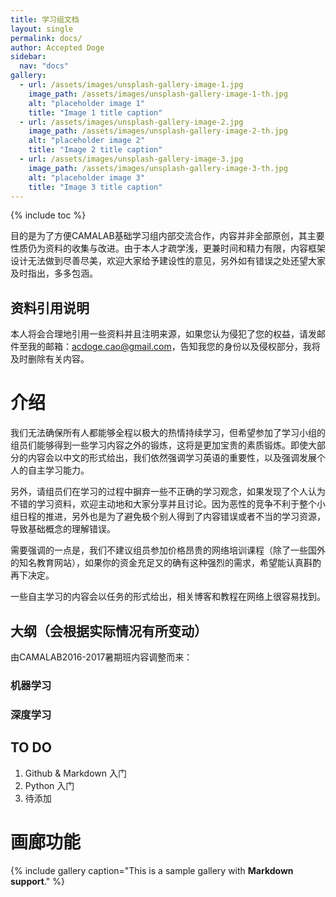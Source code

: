 ```yaml
---
title: 学习组文档
layout: single
permalink: docs/
author: Accepted Doge
sidebar:
  nav: "docs"
gallery:
  - url: /assets/images/unsplash-gallery-image-1.jpg
    image_path: /assets/images/unsplash-gallery-image-1-th.jpg
    alt: "placeholder image 1"
    title: "Image 1 title caption"
  - url: /assets/images/unsplash-gallery-image-2.jpg
    image_path: /assets/images/unsplash-gallery-image-2-th.jpg
    alt: "placeholder image 2"
    title: "Image 2 title caption"
  - url: /assets/images/unsplash-gallery-image-3.jpg
    image_path: /assets/images/unsplash-gallery-image-3-th.jpg
    alt: "placeholder image 3"
    title: "Image 3 title caption"
---
```


{% include toc %}

目的是为了方便CAMALAB基础学习组内部交流合作，内容并非全部原创，其主要性质仍为资料的收集与改进。由于本人才疏学浅，更兼时间和精力有限，内容框架设计无法做到尽善尽美，欢迎大家给予建设性的意见，另外如有错误之处还望大家及时指出，多多包涵。  

## 资料引用说明

本人将会合理地引用一些资料并且注明来源，如果您认为侵犯了您的权益，请发邮件至我的邮箱：acdoge.cao@gmail.com，告知我您的身份以及侵权部分，我将及时删除有关内容。

# 介绍

我们无法确保所有人都能够全程以极大的热情持续学习，但希望参加了学习小组的组员们能够得到一些学习内容之外的锻炼，这将是更加宝贵的素质锻炼。即使大部分的内容会以中文的形式给出，我们依然强调学习英语的重要性，以及强调发展个人的自主学习能力。 

另外，请组员们在学习的过程中摒弃一些不正确的学习观念，如果发现了个人认为不错的学习资料，欢迎主动地和大家分享并且讨论。因为恶性的竞争不利于整个小组日程的推进，另外也是为了避免极个别人得到了内容错误或者不当的学习资源，导致基础概念的理解错误。

需要强调的一点是，我们不建议组员参加价格昂贵的网络培训课程（除了一些国外的知名教育网站），如果你的资金充足又的确有这种强烈的需求，希望能认真斟酌再下决定。

一些自主学习的内容会以任务的形式给出，相关博客和教程在网络上很容易找到。  

## 大纲（会根据实际情况有所变动）

由CAMALAB2016-2017暑期班内容调整而来： 

### 机器学习

### 深度学习

## TO DO

1. Github & Markdown 入门
2. Python 入门
3. 待添加


# 画廊功能


{% include gallery caption="This is a sample gallery with **Markdown support**." %}